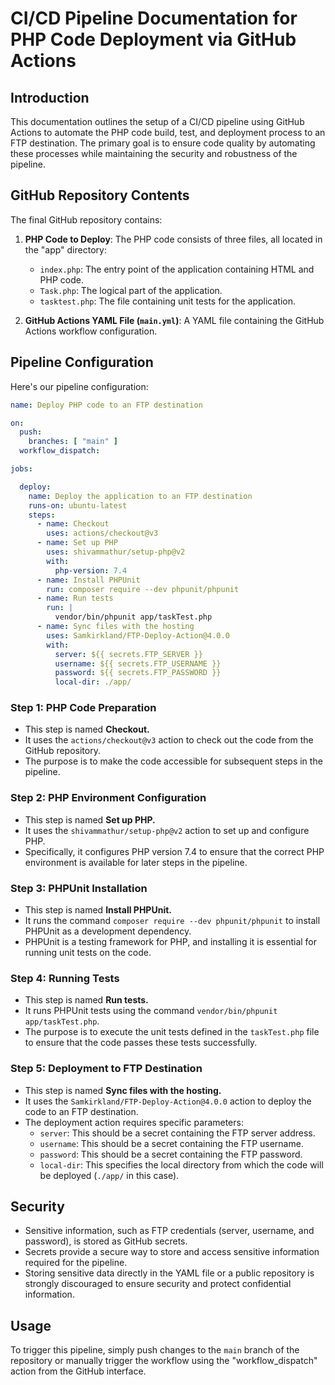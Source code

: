# CI/CD Pipeline Documentation for PHP Code Deployment via GitHub Actions

## Introduction

This documentation outlines the setup of a CI/CD pipeline using GitHub Actions to automate the PHP code build, test, and deployment process to an FTP destination. The primary goal is to ensure code quality by automating these processes while maintaining the security and robustness of the pipeline.

## GitHub Repository Contents

The final GitHub repository contains:

1. **PHP Code to Deploy**: The PHP code consists of three files, all located in the "app" directory:
    - `index.php`: The entry point of the application containing HTML and PHP code.
    - `Task.php`: The logical part of the application.
    - `tasktest.php`: The file containing unit tests for the application.

2. **GitHub Actions YAML File (`main.yml`)**: A YAML file containing the GitHub Actions workflow configuration.

## Pipeline Configuration

Here's our pipeline configuration:

```yaml
name: Deploy PHP code to an FTP destination

on:
  push:
    branches: [ "main" ]
  workflow_dispatch:

jobs:

  deploy:
    name: Deploy the application to an FTP destination
    runs-on: ubuntu-latest
    steps:
      - name: Checkout
        uses: actions/checkout@v3
      - name: Set up PHP
        uses: shivammathur/setup-php@v2
        with:
          php-version: 7.4
      - name: Install PHPUnit
        run: composer require --dev phpunit/phpunit 
      - name: Run tests
        run: |
          vendor/bin/phpunit app/taskTest.php
      - name: Sync files with the hosting
        uses: Samkirkland/FTP-Deploy-Action@4.0.0
        with:
          server: ${{ secrets.FTP_SERVER }}
          username: ${{ secrets.FTP_USERNAME }}
          password: ${{ secrets.FTP_PASSWORD }}
          local-dir: ./app/
```

### Step 1: PHP Code Preparation

- This step is named **Checkout.**
- It uses the `actions/checkout@v3` action to check out the code from the GitHub repository.
- The purpose is to make the code accessible for subsequent steps in the pipeline.

### Step 2: PHP Environment Configuration

- This step is named **Set up PHP.**
- It uses the `shivammathur/setup-php@v2` action to set up and configure PHP.
- Specifically, it configures PHP version 7.4 to ensure that the correct PHP environment is available for later steps in the pipeline.

### Step 3: PHPUnit Installation

- This step is named **Install PHPUnit.**
- It runs the command `composer require --dev phpunit/phpunit` to install PHPUnit as a development dependency.
- PHPUnit is a testing framework for PHP, and installing it is essential for running unit tests on the code.

### Step 4: Running Tests

- This step is named **Run tests.**
- It runs PHPUnit tests using the command `vendor/bin/phpunit app/taskTest.php`.
- The purpose is to execute the unit tests defined in the `taskTest.php` file to ensure that the code passes these tests successfully.

### Step 5: Deployment to FTP Destination

- This step is named **Sync files with the hosting.**
- It uses the `Samkirkland/FTP-Deploy-Action@4.0.0` action to deploy the code to an FTP destination.
- The deployment action requires specific parameters:
  - `server`: This should be a secret containing the FTP server address.
  - `username`: This should be a secret containing the FTP username.
  - `password`: This should be a secret containing the FTP password.
  - `local-dir`: This specifies the local directory from which the code will be deployed (`./app/` in this case).

## Security

- Sensitive information, such as FTP credentials (server, username, and password), is stored as GitHub secrets.
- Secrets provide a secure way to store and access sensitive information required for the pipeline.
- Storing sensitive data directly in the YAML file or a public repository is strongly discouraged to ensure security and protect confidential information.

## Usage

To trigger this pipeline, simply push changes to the `main` branch of the repository or manually trigger the workflow using the "workflow_dispatch" action from the GitHub interface.


